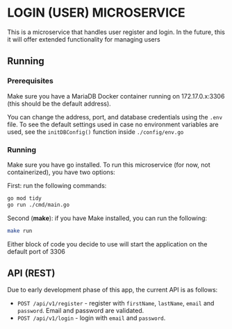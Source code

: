 # LOGIN (USER) MICROSERVICE

This is a microservice that handles user register and login. In the future, this
it will offer extended functionality for managing users

## Running

### Prerequisites
Make sure you have a MariaDB Docker container running on 172.17.0.x:3306 (this
should be the default address).

You can change the address, port, and database credentials using the `.env`
file. To see the default settings used in case no environment variables are 
used, see the `initDBConfig()` function inside `./config/env.go`

### Running
Make sure you have go installed. To run this microservice (for now, not 
containerized), you have two options:

First: run the following commands:
```bash
go mod tidy
go run ./cmd/main.go
```

Second (**make**): if you have Make installed, you can run the following:
```bash
make run
```

Either block of code you decide to use will start the application on the
default port of 3306

## API (REST)
Due to early development phase of this app, the current API is as follows:
- `POST /api/v1/register` - register with `firstName`, `lastName`, `email` and
    `password`. Email and password are validated.
- `POST /api/v1/login` - login with `email` and `password`.
